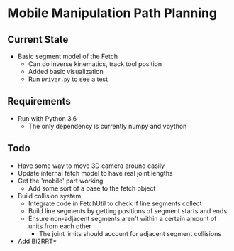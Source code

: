 # Mobile Manipulation Path Planning

## Current State
* Basic segment model of the Fetch
    * Can do inverse kinematics, track tool position
    * Added basic visualization
    * Run `Driver.py` to see a test

## Requirements
* Run with Python 3.6
    * The only dependency is currently numpy and vpython

## Todo
* Have some way to move 3D camera around easily
* Update internal fetch model to have real joint lengths
* Get the 'mobile' part working
    * Add some sort of a base to the fetch object
* Build collision system
    * Integrate code in FetchUtil to check if line segments collect
    * Build line segments by getting positions of segment starts and ends
    * Ensure non-adjacent segments aren't within a certain amount of units from each other
        * The joint limits should account for adjacent segment collisions
* Add Bi2RRT*